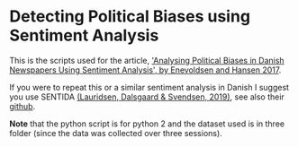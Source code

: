 # Detecting Political Biases using Sentiment Analysis

This is the scripts used for the article, ['Analysing Political Biases in Danish Newspapers Using Sentiment Analysis', by Enevoldsen and Hansen 2017](https://tidsskrift.dk/lwo/article/view/96014).

If you were to repeat this or a similar sentiment analysis in Danish I suggest you use SENTIDA [(Lauridsen, Dalsgaard &  Svendsen, 2019)](https://tidsskrift.dk/lwo/article/view/115711), see also their [github](https://github.com/Guscode/Sentida).


**Note** 
that the python script is for python 2 and the dataset used is in three folder (since the data was collected over three sessions).

